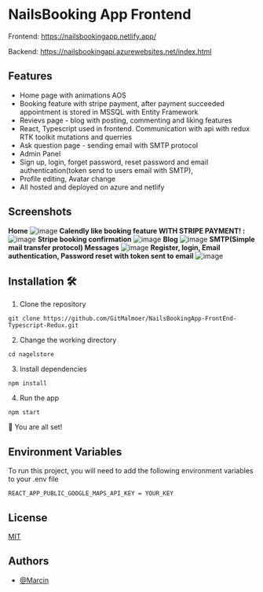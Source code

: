 
# NailsBooking App Frontend
Frontend: https://nailsbookingapp.netlify.app/

Backend: https://nailsbookingapi.azurewebsites.net/index.html

## Features
- Home page with animations AOS
- Booking feature with stripe payment, after payment succeeded appointment is stored in MSSQL with Entity Framework
- Revievs page - blog with posting, commenting and liking features
- React, Typescript used in frontend. Communication with api with redux RTK toolkit mutations and querries
- Ask question page - sending email with SMTP protocol
- Admin Panel
- Sign up, login, forget password, reset password and email authentication(token send to users email with SMTP), 
- Profile editing, Avatar change
- All hosted and deployed on azure and netlify
## Screenshots
**Home**
![image](https://github.com/GitMalmoer/NailsBookingApp-FrontEnd-Typescript-Redux/assets/113827015/5d8b223a-082c-4745-8da0-1ef16e26e3b3)
**Calendly like booking feature WITH STRIPE PAYMENT! :**
![image](https://github.com/GitMalmoer/NailsBookingApp-FrontEnd-Typescript-Redux/assets/113827015/dab8fc43-e696-4372-b8ad-7061424c80d1)
**Stripe booking confirmation**
![image](https://github.com/GitMalmoer/NailsBookingApp-FrontEnd-Typescript-Redux/assets/113827015/298b8e43-756a-4a1c-901b-7b2ac751b9c0)
**Blog**
![image](https://github.com/GitMalmoer/NailsBookingApp-FrontEnd-Typescript-Redux/assets/113827015/0350bc52-409d-4a36-aae5-a272934a85dd)
**SMTP(Simple mail transfer protocol) Messages**
![image](https://github.com/GitMalmoer/NailsBookingApp-FrontEnd-Typescript-Redux/assets/113827015/6eb924cc-c0af-48a5-8404-1e86d5544fb2)
**Register, login, Email authentication, Password reset with token sent to email**
![image](https://github.com/GitMalmoer/NailsBookingApp-FrontEnd-Typescript-Redux/assets/113827015/862015d3-fd01-40ba-b327-ba181d47a81c)

## Installation 🛠️
1. Clone the repository

`git clone https://github.com/GitMalmoer/NailsBookingApp-FrontEnd-Typescript-Redux.git`

2. Change the working directory

`cd nagelstore`

3. Install dependencies

`npm install`

4. Run the app

`npm start`

🌟 You are all set!

    
## Environment Variables

To run this project, you will need to add the following environment variables to your .env file

`REACT_APP_PUBLIC_GOOGLE_MAPS_API_KEY = YOUR_KEY`



## License

[MIT](https://choosealicense.com/licenses/mit/)


## Authors

- [@Marcin](https://github.com/GitMalmoer)

